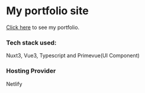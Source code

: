# My portfolio site

[Click here](https://gamayonhergenroque.netlify.app) to see my portfolio.

### Tech stack used:

Nuxt3, Vue3, Typescript and Primevue(UI Component)

### Hosting Provider

Netlify
